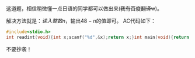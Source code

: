 这道题，相信稍微懂一点日语的同学都可以做出来(~~我有百度翻译w~~)。

解决方法就是：$读入整数n$，输出$48-n$的值即可。
AC代码如下：
```c
#include<stdio.h>
int readint(void){int x;scanf("%d",&x);return x;}int main(void){return printf("%d\n",48-readint())?0:O;}
```
不要抄袭！